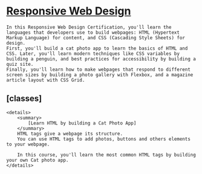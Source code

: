  # [Responsive Web Design](/freecodecamp/Courses/Responsive_Web_Design/README.md)
    In this Responsive Web Design Certification, you'll learn the languages that developers use to build webpages: HTML (Hypertext Markup Language) for content, and CSS (Cascading Style Sheets) for design.
    First, you'll build a cat photo app to learn the basics of HTML and CSS. Later, you'll learn modern techniques like CSS variables by building a penguin, and best practices for accessibility by building a quiz site.
    Finally, you'll learn how to make webpages that respond to different screen sizes by building a photo gallery with Flexbox, and a magazine article layout with CSS Grid.
## [classes]
    <details>
        <summary>
            [Learn HTML by building a Cat Photo App]
        </summary>
        HTML tags give a webpage its structure.
        You can use HTML tags to add photos, buttons and others elements to your webpage.

        In this course, you'll learn the most common HTML tags by building your own Cat photo app.
    </details>
